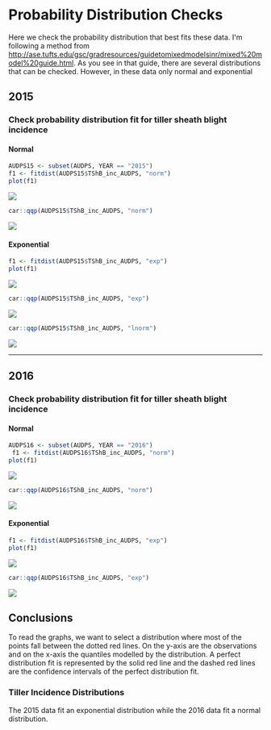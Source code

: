 Probability Distribution Checks
================

Here we check the probability distribution that best fits these data. I'm following a method from <http://ase.tufts.edu/gsc/gradresources/guidetomixedmodelsinr/mixed%20model%20guide.html>. As you see in that guide, there are several distributions that can be checked. However, in these data only normal and exponential

2015
----

### Check probability distribution fit for tiller sheath blight incidence

#### Normal

``` r
AUDPS15 <- subset(AUDPS, YEAR == "2015")
f1 <- fitdist(AUDPS15$TShB_inc_AUDPS, "norm")
plot(f1)
```

![](Probability_distribution_checks_files/figure-markdown_github/2015_inc_norm-1.png)

``` r
car::qqp(AUDPS15$TShB_inc_AUDPS, "norm")
```

![](Probability_distribution_checks_files/figure-markdown_github/2015_inc_norm-2.png)

#### Exponential

``` r
f1 <- fitdist(AUDPS15$TShB_inc_AUDPS, "exp")
plot(f1)
```

![](Probability_distribution_checks_files/figure-markdown_github/2015_inc_exp-1.png)

``` r
car::qqp(AUDPS15$TShB_inc_AUDPS, "exp")
```

![](Probability_distribution_checks_files/figure-markdown_github/2015_inc_exp-2.png)

``` r
car::qqp(AUDPS15$TShB_inc_AUDPS, "lnorm")
```

![](Probability_distribution_checks_files/figure-markdown_github/2015_inc_exp-3.png)

------------------------------------------------------------------------

2016
----

### Check probability distribution fit for tiller sheath blight incidence

#### Normal

``` r
AUDPS16 <- subset(AUDPS, YEAR == "2016")
 f1 <- fitdist(AUDPS16$TShB_inc_AUDPS, "norm")
plot(f1)
```

![](Probability_distribution_checks_files/figure-markdown_github/2016_inc_norm-1.png)

``` r
car::qqp(AUDPS16$TShB_inc_AUDPS, "norm")
```

![](Probability_distribution_checks_files/figure-markdown_github/2016_inc_norm-2.png)

#### Exponential

``` r
f1 <- fitdist(AUDPS16$TShB_inc_AUDPS, "exp")
plot(f1)
```

![](Probability_distribution_checks_files/figure-markdown_github/2016_inc_exp-1.png)

``` r
car::qqp(AUDPS16$TShB_inc_AUDPS, "exp")
```

![](Probability_distribution_checks_files/figure-markdown_github/2016_inc_exp-2.png)

Conclusions
-----------

To read the graphs, we want to select a distribution where most of the points fall between the dotted red lines. On the y-axis are the observations and on the x-axis the quantiles modelled by the distribution. A perfect distribution fit is represented by the solid red line and the dashed red lines are the confidence intervals of the perfect distribution fit.

### Tiller Incidence Distributions

The 2015 data fit an exponential distribution while the 2016 data fit a normal distribution.
